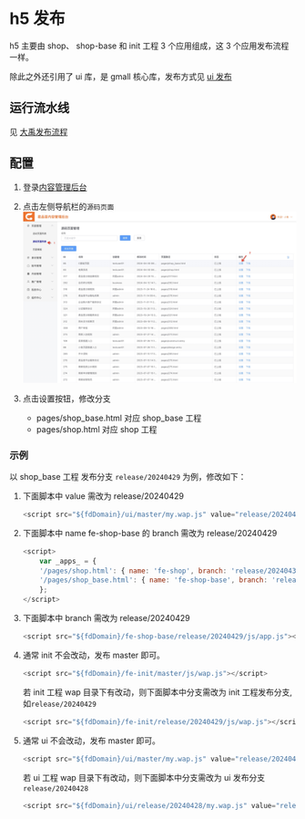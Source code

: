# h5 发布

h5 主要由 shop、 shop-base 和 init 工程 3 个应用组成，这 3 个应用发布流程一样。

除此之外还引用了 ui 库，是 gmall 核心库，发布方式见 [ui 发布](./ui.md)

## 运行流水线

见 [大禹发布流程](./dayu.md)

## 配置

1. 登录[内容管理后台](https://myth.exijiu.com/login/index.html)
2. 点击左侧导航栏的`源码页面`
   ![](./assets/c1.jpg)
3. 点击设置按钮，修改分支

    - pages/shop_base.html 对应 shop_base 工程
    - pages/shop.html 对应 shop 工程

### 示例
以 shop_base 工程 发布分支 `release/20240429` 为例，修改如下：

1. 下面脚本中 value 需改为 release/20240429

    ```JavaScript
    <script src="${fdDomain}/ui/master/my.wap.js" value="release/20240429"></script>
    ```

2. 下面脚本中 name fe-shop-base 的 branch 需改为 release/20240429

    ```JavaScript
    <script>
        var _apps_ = {
        '/pages/shop.html': { name: 'fe-shop', branch: 'release/20240430' },
        '/pages/shop_base.html': { name: 'fe-shop-base', branch: 'release/20240429' },
        };
    </script>

    ```

3. 下面脚本中 branch 需改为 release/20240429

    ```JavaScript
    <script src="${fdDomain}/fe-shop-base/release/20240429/js/app.js"></script>
    ```

4. 通常 init 不会改动，发布 master 即可。

    ```JavaScript
    <script src="${fdDomain}/fe-init/master/js/wap.js"></script>
    ```

    若 init 工程 wap 目录下有改动，则下面脚本中分支需改为 init 工程发布分支,如`release/20240429`

    ```JavaScript
    <script src="${fdDomain}/fe-init/release/20240429/js/wap.js"></script>
    ```

5. 通常 ui 不会改动，发布 master 即可。

    ```JavaScript
    <script src="${fdDomain}/ui/master/my.wap.js" value="release/20240429"></script>
    ```

    若 ui 工程 wap 目录下有改动，则下面脚本中分支需改为 ui 发布分支 `release/20240428`

    ```JavaScript
    <script src="${fdDomain}/ui/release/20240428/my.wap.js" value="release/20240429"></script>
    ```
